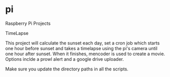 # pi
Raspberry Pi Projects

TimeLapse

This project will calculate the sunset each day, set a cron job which starts one hour before sunset and takes a timelapse using the pi's camera until one hour after sunset. When it finishes, mencoder is used to create a movie. Options inclde a prowl alert and a google drive uploader.  

Make sure you update the directory paths in all the scripts.

